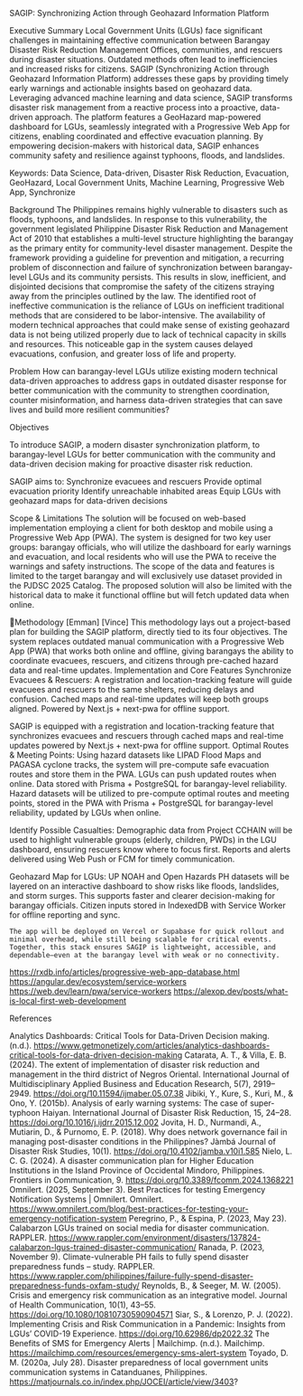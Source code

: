 SAGIP: Synchronizing Action through Geohazard Information Platform

Executive Summary
	Local Government Units (LGUs) face significant challenges in maintaining effective communication between Barangay Disaster Risk Reduction Management Offices, communities, and rescuers during disaster situations. Outdated methods often lead to inefficiencies and increased risks for citizens. SAGIP (Synchronizing Action through Geohazard Information Platform) addresses these gaps by providing timely early warnings and actionable insights based on geohazard data. Leveraging advanced machine learning and data science, SAGIP transforms disaster risk management from a reactive process into a proactive, data-driven approach. The platform features a GeoHazard map-powered dashboard for LGUs, seamlessly integrated with a Progressive Web App for citizens, enabling coordinated and effective evacuation planning. By empowering decision-makers with historical data, SAGIP enhances community safety and resilience against typhoons, floods, and landslides.

Keywords:  Data Science, Data-driven, Disaster Risk Reduction, Evacuation, GeoHazard, Local Government Units, Machine Learning, Progressive Web App, Synchronize


Background
The Philippines remains highly vulnerable to disasters such as floods, typhoons, and landslides. In response to this vulnerability, the government legislated Philippine Disaster  Risk Reduction and Management Act of 2010 that establishes a multi-level structure highlighting the barangay as the primary entity for community-level disaster management. 	Despite the framework providing a guideline for prevention and mitigation, a recurring problem of disconnection and failure of synchronization between barangay-level LGUs and its community persists. This results in slow, inefficient, and disjointed decisions that compromise the safety of the citizens straying away from the principles outlined by the law.
	The identified root of ineffective communication is the reliance of LGUs on inefficient traditional methods that are considered to be labor-intensive. The availability of modern technical approaches that could make sense of existing geohazard data is not being utilized properly due to lack of technical capacity in skills and resources. This noticeable gap in the system causes delayed evacuations, confusion, and greater loss of life and property. 

Problem
How can barangay-level LGUs utilize existing modern technical data-driven approaches to address gaps in outdated disaster response for better communication with the community to strengthen coordination, counter misinformation, and harness data-driven strategies that can save lives and build more resilient communities?

Objectives 

To introduce SAGIP, a modern disaster synchronization platform, to barangay-level LGUs for better communication with the community and data-driven decision making for proactive disaster risk reduction. 

SAGIP aims to:
Synchronize evacuees and rescuers
Provide optimal evacuation priority
Identify unreachable inhabited areas 
Equip LGUs with geohazard maps for data-driven decisions	

Scope & Limitations
	The solution will be focused on web-based implementation employing a client for both desktop and mobile using a Progressive Web App (PWA).  The system is designed for two key user groups: barangay officials, who will utilize the dashboard for early warnings and evacuation, and local residents who will use the PWA to receive the warnings and safety instructions. The scope of the data and features is limited to the target barangay and will exclusively use dataset provided in the PJDSC 2025 Catalog. The proposed solution will also be limited with the historical data to make it functional offline but will fetch updated data when online.


📝Methodology [Emman] [Vince]
This methodology lays out a project-based plan for building the SAGIP platform, directly tied to its four objectives. The system replaces outdated manual communication with a Progressive Web App (PWA) that works both online and offline, giving barangays the ability to coordinate evacuees, rescuers, and citizens through pre-cached hazard data and real-time updates.
Implementation and Core Features
Synchronize Evacuees & Rescuers: A registration and location-tracking feature will guide evacuees and rescuers to the same shelters, reducing delays and confusion. Cached maps and real-time updates will keep both groups aligned. Powered by Next.js + next-pwa for offline support.


SAGIP is equipped with a registration and location-tracking feature that synchronizes evacuees and rescuers through cached maps and real-time updates powered by Next.js + next-pwa for offline support.
Optimal Routes & Meeting Points: Using hazard datasets like LIPAD Flood Maps and PAGASA cyclone tracks, the system will pre-compute safe evacuation routes and store them in the PWA. LGUs can push updated routes when online. Data stored with Prisma + PostgreSQL for barangay-level reliability.
Hazard datasets will be utilized to pre-compute optimal routes and meeting points, stored in the PWA with Prisma + PostgreSQL for barangay-level reliability, updated by LGUs when online.


Identify Possible Casualties: Demographic data from Project CCHAIN will be used to highlight vulnerable groups (elderly, children, PWDs) in the LGU dashboard, ensuring rescuers know where to focus first. Reports and alerts delivered using Web Push or FCM for timely communication.


Geohazard Map for LGUs: UP NOAH and Open Hazards PH datasets will be layered on an interactive dashboard to show risks like floods, landslides, and storm surges. This supports faster and clearer decision-making for barangay officials. Citizen inputs stored in IndexedDB with Service Worker for offline reporting and sync.

	The app will be deployed on Vercel or Supabase for quick rollout and minimal overhead, while still being scalable for critical events. Together, this stack ensures SAGIP is lightweight, accessible, and dependable—even at the barangay level with weak or no connectivity.




https://rxdb.info/articles/progressive-web-app-database.html
https://angular.dev/ecosystem/service-workers
https://web.dev/learn/pwa/service-workers
https://alexop.dev/posts/what-is-local-first-web-development


References

Analytics Dashboards: Critical Tools for Data-Driven Decision making. (n.d.). https://www.getmonetizely.com/articles/analytics-dashboards-critical-tools-for-data-driven-decision-making
Catarata, A. T., & Villa, E. B. (2024). The extent of implementation of disaster risk reduction and management in the third district of Negros Oriental. International Journal of Multidisciplinary Applied Business and Education Research, 5(7), 2919–2949. https://doi.org/10.11594/ijmaber.05.07.38
Jibiki, Y., Kure, S., Kuri, M., & Ono, Y. (2015b). Analysis of early warning systems: The case of super-typhoon Haiyan. International Journal of Disaster Risk Reduction, 15, 24–28. https://doi.org/10.1016/j.ijdrr.2015.12.002
Jovita, H. D., Nurmandi, A., Mutiarin, D., & Purnomo, E. P. (2018). Why does network governance fail in managing post-disaster conditions in the Philippines? Jàmbá Journal of Disaster Risk Studies, 10(1). https://doi.org/10.4102/jamba.v10i1.585
Nielo, L. C. G. (2024). A disaster communication plan for Higher Education Institutions in the Island Province of Occidental Mindoro, Philippines. Frontiers in Communication, 9. https://doi.org/10.3389/fcomm.2024.1368221
Omnilert. (2025, September 3). Best Practices for testing Emergency Notification Systems | Omnilert. Omnilert. https://www.omnilert.com/blog/best-practices-for-testing-your-emergency-notification-system
Peregrino, P., & Espina, P. (2023, May 23). Calabarzon LGUs trained on social media for disaster communication. RAPPLER. https://www.rappler.com/environment/disasters/137824-calabarzon-lgus-trained-disaster-communication/
Ranada, P. (2023, November 9). Climate-vulnerable PH fails to fully spend disaster preparedness funds – study. RAPPLER. https://www.rappler.com/philippines/failure-fully-spend-disaster-preparedness-funds-oxfam-study/
Reynolds, B., & Seeger, M. W. (2005). Crisis and emergency risk communication as an integrative model. Journal of Health Communication, 10(1), 43–55. https://doi.org/10.1080/10810730590904571
Siar, S., & Lorenzo, P. J. (2022). Implementing Crisis and Risk Communication in a Pandemic: Insights from LGUs’ COVID-19 Experience. https://doi.org/10.62986/dp2022.32
The Benefits of SMS for Emergency Alerts | Mailchimp. (n.d.). Mailchimp. https://mailchimp.com/resources/emergency-sms-alert-system
Toyado, D. M. (2020a, July 28). Disaster preparedness of local government units communication systems in Catanduanes, Philippines. https://matjournals.co.in/index.php/JOCEI/article/view/3403?
